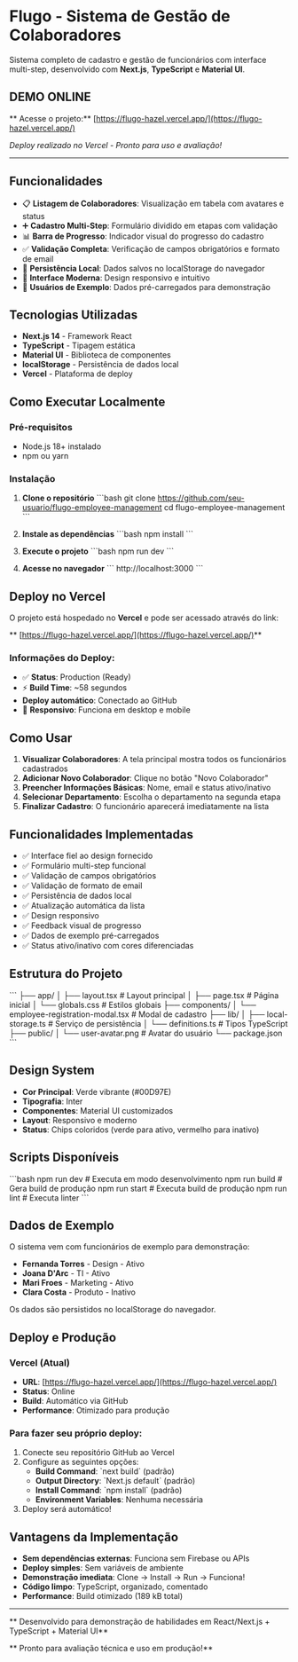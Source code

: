 # Flugo - Sistema de Gestão de Colaboradores

Sistema completo de cadastro e gestão de funcionários com interface multi-step, desenvolvido com **Next.js**, **TypeScript** e **Material UI**.

## **DEMO ONLINE**
** Acesse o projeto:** [https://flugo-hazel.vercel.app/](https://flugo-hazel.vercel.app/)

*Deploy realizado no Vercel - Pronto para uso e avaliação!*

---

## Funcionalidades

- 📋 **Listagem de Colaboradores**: Visualização em tabela com avatares e status
- ➕ **Cadastro Multi-Step**: Formulário dividido em etapas com validação
- 📊 **Barra de Progresso**: Indicador visual do progresso do cadastro
- ✅ **Validação Completa**: Verificação de campos obrigatórios e formato de email
- 💾 **Persistência Local**: Dados salvos no localStorage do navegador
- 🎨 **Interface Moderna**: Design responsivo e intuitivo
- 👤 **Usuários de Exemplo**: Dados pré-carregados para demonstração

## Tecnologias Utilizadas

- **Next.js 14** - Framework React
- **TypeScript** - Tipagem estática
- **Material UI** - Biblioteca de componentes
- **localStorage** - Persistência de dados local
- **Vercel** - Plataforma de deploy

## Como Executar Localmente

### Pré-requisitos
- Node.js 18+ instalado
- npm ou yarn

### Instalação

1. **Clone o repositório**
\`\`\`bash
git clone https://github.com/seu-usuario/flugo-employee-management
cd flugo-employee-management
\`\`\`

2. **Instale as dependências**
\`\`\`bash
npm install
\`\`\`

3. **Execute o projeto**
\`\`\`bash
npm run dev
\`\`\`

4. **Acesse no navegador**
\`\`\`
http://localhost:3000
\`\`\`

## Deploy no Vercel

O projeto está hospedado no **Vercel** e pode ser acessado através do link:

** [https://flugo-hazel.vercel.app/](https://flugo-hazel.vercel.app/)**

### Informações do Deploy:
- ✅ **Status**: Production (Ready)
- ⚡ **Build Time**: ~58 segundos
- **Deploy automático**: Conectado ao GitHub
- 📱 **Responsivo**: Funciona em desktop e mobile

## Como Usar

1. **Visualizar Colaboradores**: A tela principal mostra todos os funcionários cadastrados
2. **Adicionar Novo Colaborador**: Clique no botão "Novo Colaborador"
3. **Preencher Informações Básicas**: Nome, email e status ativo/inativo
4. **Selecionar Departamento**: Escolha o departamento na segunda etapa
5. **Finalizar Cadastro**: O funcionário aparecerá imediatamente na lista

## Funcionalidades Implementadas

- ✅ Interface fiel ao design fornecido
- ✅ Formulário multi-step funcional
- ✅ Validação de campos obrigatórios
- ✅ Validação de formato de email
- ✅ Persistência de dados local
- ✅ Atualização automática da lista
- ✅ Design responsivo
- ✅ Feedback visual de progresso
- ✅ Dados de exemplo pré-carregados
- ✅ Status ativo/inativo com cores diferenciadas

## Estrutura do Projeto

\`\`\`
├── app/
│   ├── layout.tsx          # Layout principal
│   ├── page.tsx            # Página inicial
│   └── globals.css         # Estilos globais
├── components/
│   └── employee-registration-modal.tsx  # Modal de cadastro
├── lib/
│   ├── local-storage.ts    # Serviço de persistência
│   └── definitions.ts      # Tipos TypeScript
├── public/
│   └── user-avatar.png     # Avatar do usuário
└── package.json
\`\`\`

## Design System

- **Cor Principal**: Verde vibrante (#00D97E)
- **Tipografia**: Inter
- **Componentes**: Material UI customizados
- **Layout**: Responsivo e moderno
- **Status**: Chips coloridos (verde para ativo, vermelho para inativo)

## Scripts Disponíveis

\`\`\`bash
npm run dev      # Executa em modo desenvolvimento
npm run build    # Gera build de produção
npm run start    # Executa build de produção
npm run lint     # Executa linter
\`\`\`

## Dados de Exemplo

O sistema vem com funcionários de exemplo para demonstração:
- **Fernanda Torres** - Design - Ativo
- **Joana D'Arc** - TI - Ativo  
- **Mari Froes** - Marketing - Ativo
- **Clara Costa** - Produto - Inativo

Os dados são persistidos no localStorage do navegador.

## Deploy e Produção

### Vercel (Atual)
- **URL**: [https://flugo-hazel.vercel.app/](https://flugo-hazel.vercel.app/)
- **Status**: Online
- **Build**: Automático via GitHub
- **Performance**: Otimizado para produção

### Para fazer seu próprio deploy:
1. Conecte seu repositório GitHub ao Vercel
2. Configure as seguintes opções:
   - **Build Command**: \`next build\` (padrão)
   - **Output Directory**: \`Next.js default\` (padrão)
   - **Install Command**: \`npm install\` (padrão)
   - **Environment Variables**: Nenhuma necessária
3. Deploy será automático!

## Vantagens da Implementação

- **Sem dependências externas**: Funciona sem Firebase ou APIs
- **Deploy simples**: Sem variáveis de ambiente
- **Demonstração imediata**: Clone → Install → Run → Funciona!
- **Código limpo**: TypeScript, organizado, comentado
- **Performance**: Build otimizado (189 kB total)

---

** Desenvolvido para demonstração de habilidades em React/Next.js + TypeScript + Material UI**

** Pronto para avaliação técnica e uso em produção!**
